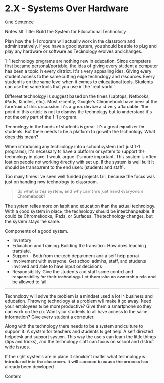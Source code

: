 # 2.X - Systems Over Hardware

One Sentence

Notes
Alt Title: Build the System for Educational Technology 

Plan how the 1-1 program will actually work in the classroom and administratively. If you have a good system, you should be able to plug and play any hardware or software as Technology evolves and changes. 

1-1 technology programs are nothing new in education. Since computers first became personal/portable, the idea of giving every student a computer has been a topic in every district. It's a very appealing idea. Giving every student access to the same cutting edge technology and resources. Every student is on the same level when it comes to educational tools. Students can use the same tools that you use in the 'real world.'

Different technology is suggest based on the times (Laptops, Netbooks, iPads, Kindles, etc.). Most recently, Google's Chromebook have been at the forefront of this discussion. It's a great device and very affordable. The point of this article is not to dismiss the technology but to understand it's not the only part of the 1-1 program.

Technology in the hands of students is great. It’s a great equalizer for students. But there needs to be a platform to go with the technology. What does this mean?

When introducing any technology into a school system (not just 1-1 programs), it's necessary to have a platform or system to support the technology in place. I would argue it's more important. This system is often lost on people not working directly with set up. If the system is well built it should be transparent to the end users (students and staff).

Too many times I’ve seen well funded projects fail, because the focus was just on handing new technology to classroom.

> So what is this system, and why can't we just hand everyone a Chromebook?

The system relies more on habit and education than the actual technology. With a good system in place, the technology should be interchangeable. It could be Chromebooks, iPads, or Surfaces. The technology changes, but the system stays the same.

Components of a good system.
- Inventory
- Education and Training. Building the transition. How does teaching translate.
- Support - Both from the tech department and a self help portal
- Involvement with everyone. Get school admins, staff, and students involved and able to have input on decisions.
- Responsibility. Give the students and staff some control and responsibility for their technology. Let them take an ownership role and be allowed to fail.

---------
Technology will solve the problem is a mindset used a lot in business and education. Throwing technology at a problem will make it go away. Need your employees to be more productive? Give them a smartphone so they can work on the go. Want your students to all have access to the same information? Give every student a computer.

Along with the technology there needs to be a system and culture to support it. A system for teachers and students to get help. A self directed helpdesk and support system. This way the users can learn the little things (tips and tricks), and the technology staff can focus on school and district wide issues.

If the right systems are in place it shouldn't matter what technology is introduced into the classroom. It will succeed because the process has already been developed

Content
